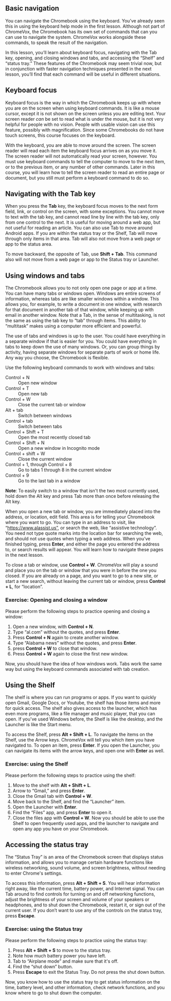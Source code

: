 ## Basic navigation

You can navigate the Chromebook using the keyboard. You’ve already seen this in using the keyboard help mode in the first lesson. Although not part of ChromeVox, the Chromebook has its own set of commands that can you can use to navigate the system. ChromeVox works alongside these commands, to speak the result of the navigation.

In this lesson, you’ll learn about keyboard focus, navigating with the Tab key, opening, and closing windows and tabs, and accessing the “Shelf” and “status tray.” These features of the Chromebook may seem trivial now, but in conjunction with faster navigation techniques presented in the next lesson, you’ll find that each command will be useful in different situations.

## Keyboard focus

Keyboard focus is the way in which the Chromebook keeps up with where you are on
the screen when using keyboard commands. It is like a mouse cursor, except it is
not shown on the screen unless you are editing text. Your screen reader *can* be
set to read what is under the mouse, but it is not very helpful for people with
no vision. People with usable vision can use this feature, possibly with
magnification. Since some Chromebooks do not have touch screens, this course focuses
on the keyboard.

With the keyboard, you are able to move around the screen. The screen reader will read each item the keyboard focus arrives on as you move it. The screen reader will not automatically read your screen, however. You must use keyboard commands to tell the computer to move to the next item, or to the previous item, or any number of other commands. Later in this course, you will learn how to tell the screen reader to read an entire page or document, but you still must perform a keyboard command to do so.

## Navigating with the Tab key

When you press the **Tab** key, the keyboard focus moves to the next form field, link, or control on the screen, with some exceptions. You cannot move to text with the tab key, and cannot read line by line with the tab key, only from one control to the next. It is useful for moving around a web app, but not useful for reading an article. You can also use Tab to move around Android apps. If you are within the status tray or the Shelf, Tab will move through only items in that area. Tab will also not move from a web page or app to the status area.

To move backward, the opposite of Tab, use **Shift + Tab**. This command also will not move from a web page or app to the Status tray or Launcher.

## Using windows and tabs

The Chromebook allows you to not only open one page or app at a time. You can have many tabs or windows open. Windows are entire screens of information, whereas tabs are like smaller windows within a window. This allows you, for example, to write a document in one window, with research for that document in another tab of that window, while keeping up with email in another window. Note that a Tab, in the sense of multitasking, is not the same as using the tab key to “tab” through items. This ability to “multitask” makes using a computer more efficient and powerful.

The use of tabs and windows is up to the user. You could have everything in a separate window if that is easier for you. You could have everything in tabs to keep down the use of many windows. Or, you can group things by activity, having separate windows for separate parts of work or home life. Any way you choose, the Chromebook is flexible.

Use the following keyboard commands to work with windows and tabs:

<dl>
<dt>Control + N</dt>
<dd>Open new window</dd>
<dt>Control + T</dt>
<dd>Open new tab</dd>
<dt>Control + W</dt>
<dd>Close the current tab or window</dd>
<dt>Alt + tab</dt>
<dd>Switch between windows</dd>
<dt>Control + tab</dt>
<dd>Switch between tabs</dd>
<dt>Control + Shift + T</dt>
<dd>Open the most recently closed tab</dd>
<dt>Control + Shift + N</dt>
<dd>Open a new window in Incognito mode</dd>
<dt>Control + shift + W</dt>
<dd>Close the current window</dd>
<dt>Control + 1, through Control + 8</dt>
<dd>Go to tabs 1 through 8 in the current window</dd>
<dt>Control + 9</dt>
<dd>Go to the last tab in a window</dd>
</dl>

<aside>
<p><b>Note</b>: To easily switch to a window that isn't the two most currently used, hold down the Alt key and press Tab more than once before releasing the Alt key.
</p>
</aside>

When you open a new tab or window, you are immediately placed into the address, or location, edit field. This area is for telling your Chromebook where you want to go. You can type in an address to visit, like “https://www.alassist.us”, or search the web, like “assistive technology”. You need not type quote marks into the location bar for searching the web, and should not use quotes when typing a web address. When you’ve finished typing, press **Enter**, and either the page you entered the address to, or search results will appear. You will learn how to navigate these pages in the next lesson.

To close a tab or window, use **Control + W**. ChromeVox will play a sound and place you on the tab or window that you were in before the one you closed. If you are already on a page, and you want to go to a new site, or start a new search, without leaving the current tab or window, press **Control + L**, for “location”.

### Exercise: Opening and closing a window

Please perform the following steps to practice opening and closing a window:

1. Open a new window, with **Control + N**.
2. Type “al.com” without the quotes, and press **Enter**.
3. Press **Control + N** again to create another window.
4. Type “Alabama news” without the quotes, and press **Enter**.
5. press **Control + W** to close that window.
6. Press **Control + W** again to close the first new window.

Now, you should have the idea of how windows work. Tabs work the same way but using the keyboard commands associated with tab creation.

## Using the Shelf

The shelf is where you can run programs or apps. If you want to quickly open Gmail, Google Docs, or Youtube, the shelf has those items and more for quick access. The shelf also gives access to the launcher, which has even more programs, like a file manager and music player, that you can open. If you've used Windows before, the Shelf is like the desktop, and the Launcher is like the Start menu.

To access the Shelf, press **Alt + Shift + L**. To navigate the items on the Shelf, use the Arrow keys. ChromeVox will tell you which item you have navigated to. To open an item, press **Enter**. If you open the Launcher, you can navigate its items with the arrow keys, and open one with **Enter** as well.

### Exercise: using the Shelf

Please perform the following steps to practice using the shelf:

1. Move to the shelf with **Alt + Shift + L**.
2. Arrow to “Gmail,” and press **Enter**.
3. Close the Gmail tab with **Control + W**.
4. Move back to the Shelf, and find the “Launcher” item.
5. Open the Launcher with **Enter**.
6. Find the “Files” app, and press **Enter** to open it.
7. Close the files app with **Control + W**.
Now you should be able to use the Shelf to open frequently used apps, and the launcher to navigate and open any app you have on your Chromebook.

## Accessing the status tray

The “Status Tray” is an area of the Chromebook screen that displays status information, and allows you to manage certain hardware functions like wireless networking, sound volume, and screen brightness, without needing to enter Chrome's settings.

To access this information, press **Alt + Shift + S**. You will hear information right away, like the current time, battery power, and Internet signal. You can Tab around to find controls for turning on and off networking functions, adjust the brightness of your screen and volume of your speakers or headphones, and to shut down the Chromebook, restart it, or sign out of the current user. If you don’t want to use any of the controls on the status tray, press **Escape**.

### Exercise: using the Status tray

Please perform the following steps to practice using the status tray:

1. Press **Alt + Shift + S** to move to the status tray.
2. Note how much battery power you have left.
3. Tab to “Airplane mode” and make sure that it's off.
4. Find the “shut down” button.
5. Press **Escape** to exit the Status Tray. Do not press the shut down button.

Now, you know how to use the status tray to get status information on the time, battery level, and other information, check network functions, and you know where to go to shut down the computer.
